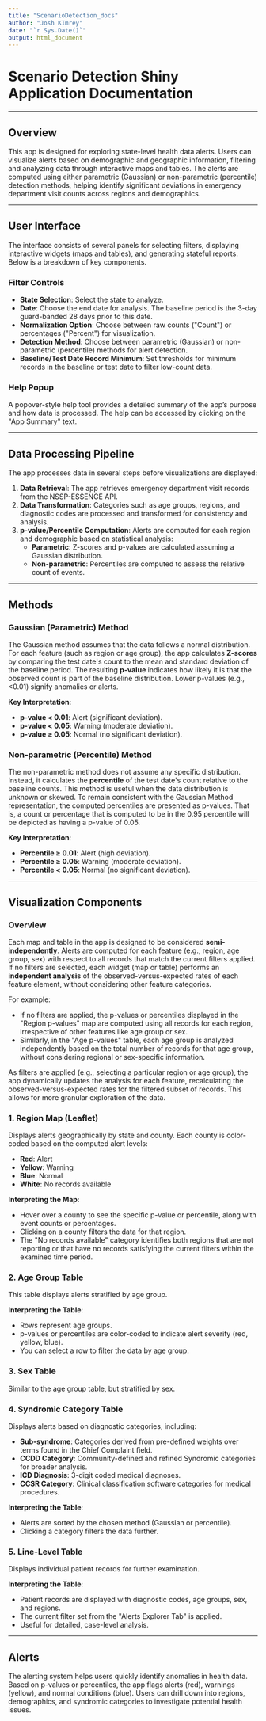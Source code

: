 ```yaml
---
title: "ScenarioDetection_docs"
author: "Josh KImrey"
date: "`r Sys.Date()`"
output: html_document
---
```


<!-- 
© 2024 The Johns Hopkins University Applied Physics Laboratory LLC
Development of this software was sponsored by the U.S. Government under 
contracts no. 75D30120C07643, 75D30122C15442, 75D30124C19958
-->

<!--
#----------------------------------------------------
# Scenario Detection App - Phase 1
# Authors:
#   Joshua Kimrey
#   Catherine Schwartz
#   Roseric Azondekon
#   Michael Sheppard
#----------------------------------------------------
-->

# Scenario Detection Shiny Application Documentation

---

## Overview

This app is designed for exploring state-level health data alerts. Users can visualize alerts based on demographic and geographic information, filtering and analyzing data through interactive maps and tables. The alerts are computed using either parametric (Gaussian) or non-parametric (percentile) detection methods, helping identify significant deviations in emergency department visit counts across regions and demographics.

---

## User Interface

The interface consists of several panels for selecting filters, displaying interactive widgets (maps and tables), and generating stateful reports. Below is a breakdown of key components.

### Filter Controls

- **State Selection**: Select the state to analyze.
- **Date**: Choose the end date for analysis. The baseline period is the 3-day guard-banded 28 days prior to this date.
- **Normalization Option**: Choose between raw counts ("Count") or percentages ("Percent") for visualization.
- **Detection Method**: Choose between parametric (Gaussian) or non-parametric (percentile) methods for alert detection.
- **Baseline/Test Date Record Minimum**: Set thresholds for minimum records in the baseline or test date to filter low-count data.

### Help Popup

A popover-style help tool provides a detailed summary of the app’s purpose and how data is processed. The help can be accessed by clicking on the "App Summary" text.

---

## Data Processing Pipeline

The app processes data in several steps before visualizations are displayed:

1. **Data Retrieval**: The app retrieves emergency department visit records from the NSSP-ESSENCE API.
2. **Data Transformation**: Categories such as age groups, regions, and diagnostic codes are processed and transformed for consistency and analysis.
3. **p-value/Percentile Computation**: Alerts are computed for each region and demographic based on statistical analysis:
   - **Parametric**: Z-scores and p-values are calculated assuming a Gaussian distribution.
   - **Non-parametric**: Percentiles are computed to assess the relative count of events.

---

## Methods

### Gaussian (Parametric) Method

The Gaussian method assumes that the data follows a normal distribution. For each feature (such as region or age group), the app calculates **Z-scores** by comparing the test date's count to the mean and standard deviation of the baseline period. The resulting **p-value** indicates how likely it is that the observed count is part of the baseline distribution. Lower p-values (e.g., <0.01) signify anomalies or alerts.

**Key Interpretation**:
- **p-value < 0.01**: Alert (significant deviation).
- **p-value < 0.05**: Warning (moderate deviation).
- **p-value ≥ 0.05**: Normal (no significant deviation).

### Non-parametric (Percentile) Method

The non-parametric method does not assume any specific distribution. Instead, it calculates the **percentile** of the test date's count relative to the baseline counts. This method is useful when the data distribution is unknown or skewed. To remain consistent with the Gaussian Method representation, the computed percentiles are presented as p-values. That is, a count or percentage that is computed to be in the 0.95 percentile will be depicted as having a p-value of 0.05.

**Key Interpretation**:
- **Percentile ≥ 0.01**: Alert (high deviation).
- **Percentile ≥ 0.05**: Warning (moderate deviation).
- **Percentile < 0.05**: Normal (no significant deviation).

---

## Visualization Components

### Overview

Each map and table in the app is designed to be considered **semi-independently**. Alerts are computed for each feature (e.g., region, age group, sex) with respect to all records that match the current filters applied. If no filters are selected, each widget (map or table) performs an **independent analysis** of the observed-versus-expected rates of each feature element, without considering other feature categories.

For example:
- If no filters are applied, the p-values or percentiles displayed in the "Region p-values" map are computed using all records for each region, irrespective of other features like age group or sex.
- Similarly, in the "Age p-values" table, each age group is analyzed independently based on the total number of records for that age group, without considering regional or sex-specific information.

As filters are applied (e.g., selecting a particular region or age group), the app dynamically updates the analysis for each feature, recalculating the observed-versus-expected rates for the filtered subset of records. This allows for more granular exploration of the data.

### 1. Region Map (Leaflet)

Displays alerts geographically by state and county. Each county is color-coded based on the computed alert levels:

- **Red**: Alert
- **Yellow**: Warning
- **Blue**: Normal
- **White**: No records available

**Interpreting the Map**:
- Hover over a county to see the specific p-value or percentile, along with event counts or percentages.
- Clicking on a county filters the data for that region.
- The "No records available" category identifies both regions that are not reporting or that have no records satisfying the current filters within the examined time period.

### 2. Age Group Table

This table displays alerts stratified by age group.

**Interpreting the Table**:
- Rows represent age groups.
- p-values or percentiles are color-coded to indicate alert severity (red, yellow, blue).
- You can select a row to filter the data by age group.

### 3. Sex Table

Similar to the age group table, but stratified by sex.

### 4. Syndromic Category Table

Displays alerts based on diagnostic categories, including:

- **Sub-syndrome**: Categories derived from pre-defined weights over terms found in the Chief Complaint field.
- **CCDD Category**: Community-defined and refined Syndromic categories for broader analysis.
- **ICD Diagnosis**: 3-digit coded medical diagnoses.
- **CCSR Category**: Clinical classification software categories for medical procedures.

**Interpreting the Table**:
- Alerts are sorted by the chosen method (Gaussian or percentile).
- Clicking a category filters the data further.

### 5. Line-Level Table

Displays individual patient records for further examination.

**Interpreting the Table**:
- Patient records are displayed with diagnostic codes, age groups, sex, and regions.
- The current filter set from the "Alerts Explorer Tab" is applied.
- Useful for detailed, case-level analysis.

---

## Alerts

The alerting system helps users quickly identify anomalies in health data. Based on p-values or percentiles, the app flags alerts (red), warnings (yellow), and normal conditions (blue). Users can drill down into regions, demographics, and syndromic categories to investigate potential health issues.